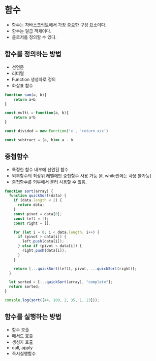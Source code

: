 # 함수

- 함수는 자바스크립트에서 가장 중요한 구성 요소이다.
- 함수는 일급 객체이다. 
- 클로저를 정의할 수 있다. 

## 함수를 정의하는 방법

- 선언문
- 리터럴
- Function 생성자로 정의
- 화살표 함수


```javascript
function sum(a, b){
    return a+b
}

const multi = function(a, b){
    return a*b
}

const divided = new Function('x', 'return x/x')

const subtract = (a, b)=> a - b
```

## 중첩함수

- 특정한 함수 내부에 선언된 함수
- 외부함수의 최상위 레벨에만 중첩함수 사용 가능 (if, while안에는 사용 불가능)
- 중첩함수를 외부에서 불러 사용할 수 없음.  

```javascript
function sort(array) {
  function quickSort(data) {
    if (data.length < 2) {
      return data;
    }
    const pivot = data[0];
    const left = [];
    const right = [];

    for (let i = 0; i < data.length; i++) {
      if (pivot > data[i]) {
        left.push(data[i]);
      } else if (pivot < data[i]) {
        right.push(data[i]);
      }
    }

    return [...quickSort(left), pivot, ...quickSort(right)];
  }

  let sorted = [...quickSort(array), "complete"];
  return sorted;
}

console.log(sort([44, 100, 2, 35, 1, 23]));
```

## 함수를 실행하는 방법

- 함수 호출
- 메서드 호출
- 생성자 호출
- call, apply
- 즉시실행함수


